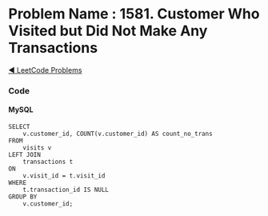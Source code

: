 # Problem Name : 1581. Customer Who Visited but Did Not Make Any Transactions

[:arrow_backward: LeetCode Problems](../README.md)

### Code

#### MySQL

```
SELECT
	v.customer_id, COUNT(v.customer_id) AS count_no_trans
FROM
    visits v
LEFT JOIN
    transactions t
ON
    v.visit_id = t.visit_id
WHERE
	t.transaction_id IS NULL
GROUP BY
	v.customer_id;
```
